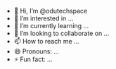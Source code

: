- 👋 Hi, I’m @odutechspace
- 👀 I’m interested in ...
- 🌱 I’m currently learning ...
- 💞️ I’m looking to collaborate on ...
- 📫 How to reach me ...
- 😄 Pronouns: ...
- ⚡ Fun fact: ...

<!---
odutechspace/odutechspace is a ✨ special ✨ repository because its `README.md` (this file) appears on your GitHub profile.
You can click the Preview link to take a look at your changes.
--->
